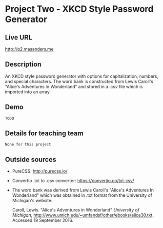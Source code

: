 # Project Two - XKCD Style Password Generator

## Live URL
<http://p2.masanders.me>

## Description
An XKCD style password generator with options for capitalization, numbers, and special characters. 
The word bank is constructed from Lewis Caroll's "Alice's Adventures In Wonderland" and stored in a
.csv file which is imported into an array.

## Demo
	TODO

## Details for teaching team
	None for this project

## Outside sources
* PureCSS: <http://purecss.io/>
* Convertio .txt to .csv converter: <https://convertio.co/txt-csv/>
* The word bank was derived from Lewis Caroll's "Alice's Adventures In Wonderland"
  which was obtained in .txt format from the University of Michigan's website:
	
	Caroll, Lewis. "Alice's Adventures in Wonderland" *University of Michigan*,
	http://www.umich.edu/~umfandsf/other/ebooks/alice30.txt. Accessed 19 September 2016.
	
	